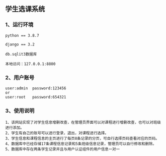 ## 学生选课系统

### 1、运行环境

```
python == 3.8.7

django == 3.2

db.sqlit3数据库

本地访问：127.0.0.1:8800
```

### 2、用户账号

```
user:admin	password:123456
or
user:root	password:654321
```

### 3、使用说明

```
1、该网站实现了对学生信息增删改查，在管理员界面可以对课程进行增删改查，也可以对班级进行添加。
2、学生有自己的账号可以进行登录，退出，对课程进行选择。
3、学生信息和课程信息的主页进行了每页8条记录的分页，可自行选择页码查看对应的页码。
4、数据库中已经存储17条课程信息记录和5条班级信息记录，管理员可以自行修改和删除。
5、数据库中存在两条学生记录并且与用户认证组件的用户信息一对一
```
